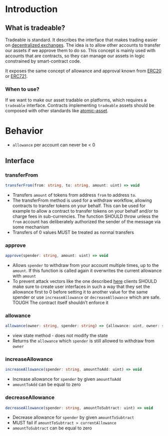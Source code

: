 # Introduction

## What is tradeable?

Tradeable is standard. It describes the interface that makes trading easier on [decentralized exchanges](https://cointelegraph.com/learn/what-are-decentralized-exchanges-and-how-do-dexs-work). The idea is to allow other accounts to transfer our assets if we approve them to do so. This concept is mainly used with accounts that are contracts, so they can manage our assets in logic constrained by smart-contract code.

It exposes the same concept of allowance and approval known from [ERC20](https://eips.ethereum.org/EIPS/eip-20) or [ERC721](https://eips.ethereum.org/EIPS/eip-721).

### When to use?

If we want to make our asset tradable on platforms, which requires a `tradeable` interface. Contracts implementing `tradeable` assets should be composed with other standards like [atomic-asset](./atomic-asset.md).

# Behavior

- `allowance` per account can never be < 0

## Interface

### transferFrom

```ts
transferFrom(from: string, to: string, amount: uint) => void
```

- Transfers `amount` of tokens from address `from` to address `to`.
- The transferFrom method is used for a withdraw workflow, allowing contracts to transfer tokens on your behalf. This can be used for example to allow a contract to transfer tokens on your behalf and/or to charge fees in sub-currencies. The function SHOULD throw unless the `from` account has deliberately authorized the sender of the message via some mechanism
- Transfers of 0 values MUST be treated as normal transfers

### approve

```ts
approve(spender: string, amount: uint) => void
```

- Allows `spender` to withdraw from your account multiple times, up to the `amount`. If this function is called again it overwrites the current allowance with `amount`
- To prevent attack vectors like the one described [here](https://docs.google.com/document/d/1YLPtQxZu1UAvO9cZ1O2RPXBbT0mooh4DYKjA_jp-RLM/edit) clients SHOULD make sure to create user interfaces in such a way that they set the allowance first to 0 before setting it to another value for the same spender or use `increaseAllowance` or `decreaseAllowance` which are safe. TOUGH The contract itself shouldn’t enforce it

### allowance

```ts
allowance(owner: string, spender: string) => {allowance: uint, owner: string, spender: string}
```

- view state method - does not modify the state
- Returns the `allowance` which `spender` is still allowed to withdraw from `owner`

### increaseAllowance

```ts
increaseAllowance(spender: string, amountToAdd: uint) => void
```

- Increase allowance for `spender` by given `amountToAdd`
- `amountToAdd` can be equal to zero

### decreaseAllowance

```ts
decreaseAllowance(spender: string, amountToSubtract: uint) => void
```

- Decrease allowance for `spender` by given `amountToSubtract`
- MUST fail if `amountToSubtract > currentAllowance`
- `amountToSubtract` can be equal to zero
